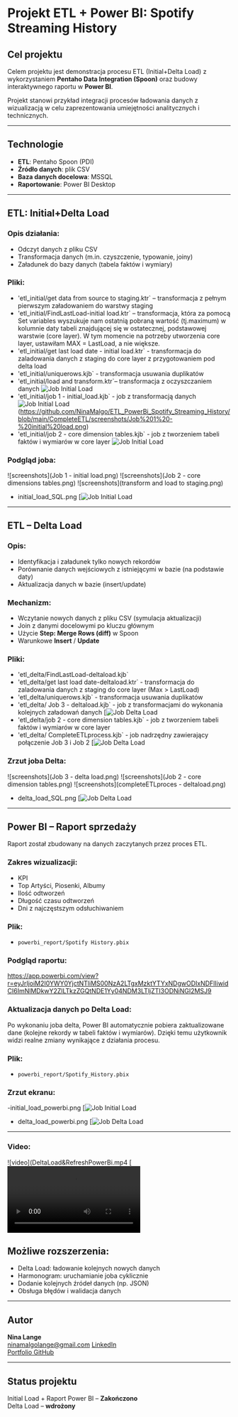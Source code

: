 # Projekt ETL + Power BI: Spotify Streaming History

## Cel projektu
Celem projektu jest demonstracja procesu ETL (Initial+Delta Load) z wykorzystaniem **Pentaho Data Integration (Spoon)** oraz budowy interaktywnego raportu w **Power BI**.

Projekt stanowi przykład integracji procesów ładowania danych z wizualizacją w celu zaprezentowania umiejętności analitycznych i technicznych.

---

## Technologie
- **ETL**: Pentaho Spoon (PDI)
- **Źródło danych**: plik CSV
- **Baza danych docelowa**: MSSQL
- **Raportowanie**: Power BI Desktop

---

## ETL: Initial+Delta Load

### Opis działania:
- Odczyt danych z pliku CSV 
- Transformacja danych (m.in. czyszczenie, typowanie, joiny)
- Załadunek do bazy danych (tabela faktów i wymiary)

### Pliki:
- 'etl_initial/get data from source to staging.ktr` – transformacja z pełnym pierwszym załadowaniem do warstwy staging
- 'etl_initial/FindLastLoad-initial load.ktr` – transformacja, która za pomocą Set variables wyszukuje nam ostatnią pobraną wartość (tj.maximum) w kolumnie daty
  tabeli znajdującej się w ostatecznej, podstawowej warstwie (core layer). W tym momencie na potrzeby utworzenia core layer, ustawiłam MAX = LastLoad, a nie większe.
- 'etl_initial/get last load date - initial load.ktr` - transformacja do zaladowania danych z staging do core layer z przygotowaniem pod delta load
- 'etl_initial/uniquerows.kjb` - transformacja usuwania duplikatów
- 'etl_initial/load and transform.ktr`– transformacja z oczyszczaniem danych 
![Job Initial Load](https://github.com/NinaMalgo/ETL_PowerBi_Spotify_Streaming_History/blob/main/CompleteETL/screenshots/transform%20and%20load%20to%20staging.png)
- 'etl_initial/job 1 - initial_load.kjb` - job z transformacją danych
![Job Initial Load](https://github.com/NinaMalgo/ETL_PowerBi_Spotify_Streaming_History/raw/main/CompleteETL/screenshots/Job%201%20-%20initial%20load.png)(https://github.com/NinaMalgo/ETL_PowerBi_Spotify_Streaming_History/blob/main/CompleteETL/screenshots/Job%201%20-%20initial%20load.png)
- 'etl_initial/job 2 - core dimension tables.kjb` - job z tworzeniem tabeli faktów i wymiarów w core layer
![Job Initial Load](https://github.com/NinaMalgo/ETL_PowerBi_Spotify_Streaming_History/blob/main/CompleteETL/screenshots/Job%202%20-%20core%20dimensions%20tables.png)


### Podgląd joba:
![screenshots](Job 1 - initial load.png)
![screenshots](Job 2 - core dimensions tables.png)
![screenshots](transform and load to staging.png)
- initial_load_SQL.png
 [![Job Initial Load](https://github.com/NinaMalgo/ETL_PowerBi_Spotify_Streaming_History/blob/main/CompleteETL/screenshots/initial_load_SQL.png)

---

## ETL – Delta Load

### Opis:
- Identyfikacja i załadunek tylko nowych rekordów
- Porównanie danych wejściowych z istniejącymi w bazie (na podstawie daty)
- Aktualizacja danych w bazie (insert/update)

### Mechanizm:
- Wczytanie nowych danych z pliku CSV (symulacja aktualizacji)
- Join z danymi docelowymi po kluczu głównym
- Użycie **Step: Merge Rows (diff)**  w Spoon
- Warunkowe **Insert** / **Update**

### Pliki:
- 'etl_delta/FindLastLoad-deltaload.kjb`
- 'etl_delta/get last load date-deltaload.ktr` - transformacja do zaladowania danych z staging do core layer (Max > LastLoad)
- 'etl_delta/uniquerows.kjb` - transformacja usuwania duplikatów
- 'etl_delta/ Job 3 - deltaload.kjb` - job z transformacjami do wykonania kolejnych załadowań danych
  [![Job Delta Load](https://github.com/NinaMalgo/ETL_PowerBi_Spotify_Streaming_History/blob/main/CompleteETL/screenshots/Job%203%20-%20delta%20load.png)
- 'etl_delta/job 2 - core dimension tables.kjb` - job z tworzeniem tabeli faktów i wymiarów w core layer
- 'etl_delta/ CompleteETLprocess.kjb` - job nadrzędny zawierający połączenie Job 3 i Job 2
 [![Job Delta Load](https://github.com/NinaMalgo/ETL_PowerBi_Spotify_Streaming_History/blob/main/CompleteETL/screenshots/Job%204%20-%20CompleteETLprocess.png)

### Zrzut joba Delta:
![screenshots](Job 3 - delta load.png)
![screenshots](Job 2 - core dimension tables.png)
![screenshots](completeETLproces - deltaload.png)
- delta_load_SQL.png
 [![Job Delta Load](https://github.com/NinaMalgo/ETL_PowerBi_Spotify_Streaming_History/blob/main/CompleteETL/screenshots/delta_load_SQL.png)
---

## Power BI – Raport sprzedaży

Raport został zbudowany na danych zaczytanych przez proces ETL.

### Zakres wizualizacji:
- KPI
- Top Artyści, Piosenki, Albumy
- Ilość odtworzeń
- Długość czasu odtworzeń
- Dni z najczęstszym odsłuchiwaniem


### Plik:
- `powerbi_report/Spotify History.pbix`

### Podgląd raportu:
https://app.powerbi.com/view?r=eyJrIjoiM2I0YWY0YjctNTliMS00NzA2LTgxMzktYTYxNDgwODIxNDFlIiwidCI6ImNlMDkwY2ZlLTkzZGQtNDE1Yy04NDM3LTljZTI3ODNiNGI2MSJ9

### Aktualizacja danych po Delta Load:
Po wykonaniu joba delta, Power BI automatycznie pobiera zaktualizowane dane (kolejne rekordy w tabeli faktów i wymiarów). Dzięki temu użytkownik widzi realne zmiany wynikające z działania procesu.

### Plik:
- `powerbi_report/Spotify_History.pbix`

### Zrzut ekranu:
-initial_load_powerbi.png
 [![Job Initial Load](https://github.com/NinaMalgo/ETL_PowerBi_Spotify_Streaming_History/blob/main/CompleteETL/screenshots/initial_load_powerbi.png)
- delta_load_powerbi.png
 [![Job Delta Load](https://github.com/NinaMalgo/ETL_PowerBi_Spotify_Streaming_History/blob/main/CompleteETL/screenshots/delta_load_powerbi.png)
---

### Video:
![video](DeltaLoad&RefreshPowerBi.mp4
[![Job Delta Load](https://github.com/NinaMalgo/ETL_PowerBi_Spotify_Streaming_History/blob/main/CompleteETL/video/DeltaLoad%26RefreshPowerBi.mp4)

## Możliwe rozszerzenia:
-  Delta Load: ładowanie kolejnych nowych danych
-  Harmonogram: uruchamianie joba cyklicznie
-  Dodanie kolejnych źródeł danych (np. JSON)
-  Obsługa błędów i walidacja danych

---

## Autor
**Nina Lange**  
 ninamalgolange@gmail.com
 [LinkedIn](https://www.linkedin.com/in/ninalange-/)  
 [Portfolio GitHub](https://github.com/NinaMalgo)

---

##  Status projektu
 Initial Load + Raport Power BI – **Zakończono**  
 Delta Load – **wdrożony**  
